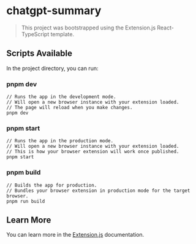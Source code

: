 # chatgpt-summary

> This project was bootstrapped using the Extension.js React-TypeScript template.

## Scripts Available

In the project directory, you can run:

### pnpm dev

```
// Runs the app in the development mode.
// Will open a new browser instance with your extension loaded.
// The page will reload when you make changes.
pnpm dev
```

### pnpm start

```
// Runs the app in the production mode.
// Will open a new browser instance with your extension loaded.
// This is how your browser extension will work once published.
pnpm start
```

### pnpm build

```
// Builds the app for production.
// Bundles your browser extension in production mode for the target browser.
pnpm run build
```

## Learn More

You can learn more in the [Extension.js](https://extension.js.org) documentation.
